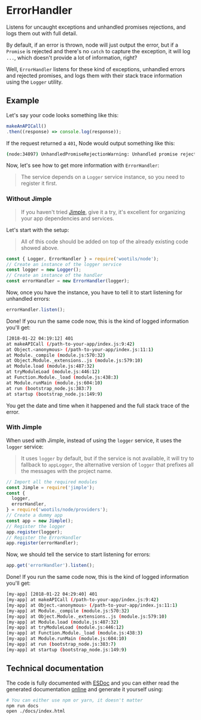 # ErrorHandler

Listens for uncaught exceptions and unhandled promises rejections, and logs them out with full detail.

By default, if an error is thrown, node will just output the error, but if a `Promise` is rejected and there's no `catch` to capture the exception, it will log `...`, which doesn't provide a lot of information, right?

Well, `ErrorHandler` listens for these kind of exceptions, unhandled errors and rejected promises, and logs them with their stack trace information using the `Logger` utility.

## Example

Let's say your code looks something like this:

```js
makeAnAPICall()
.then((response) => console.log(response));
```

If the request returned a `401`, Node would output something like this:

```bash
(node:34097) UnhandledPromiseRejectionWarning: Unhandled promise rejection (rejection id: 2): 401
```

Now, let's see how to get more information with `ErrorHandler`:

> The service depends on a `Logger` service instance, so you need to register it first.

### Without Jimple

> If you haven't tried [Jimple](https://github.com/fjorgemota/jimple), give it a try, it's excellent for organizing your app dependencies and services.

Let's start with the setup:

> All of this code should be added on top of the already existing code showed above.

```js
const { Logger, ErrorHandler } = require('wootils/node');
// Create an instance of the logger service
const logger = new Logger();
// Create an instance of the handler
const errorHandler = new ErrorHandler(logger);
```

Now, once you have the instance, you have to tell it to start listening for unhandled errors:

```js
errorHandler.listen();
```

Done! If you run the same code now, this is the kind of logged information you'll get:

```bash
[2018-01-22 04:19:12] 401
at makeAPICall (/path-to-your-app/index.js:9:42)
at Object.<anonymous> (/path-to-your-app/index.js:11:1)
at Module._compile (module.js:570:32)
at Object.Module._extensions..js (module.js:579:10)
at Module.load (module.js:487:32)
at tryModuleLoad (module.js:446:12)
at Function.Module._load (module.js:438:3)
at Module.runMain (module.js:604:10)
at run (bootstrap_node.js:383:7)
at startup (bootstrap_node.js:149:9)
```

You get the date and time when it happened and the full stack trace of the error.

### With Jimple

When used with Jimple, instead of using the `logger` service, it uses the `logger` service:

> It uses `logger` by default, but if the service is not available, it will try to fallback to `appLogger`, the alternative version of `logger` that prefixes all the messages with the project name.

```js
// Import all the required modules
const Jimple = require('jimple');
const {
  logger,
  errorHandler,
} = require('wootils/node/providers');
// Create a dummy app
const app = new Jimple();
// Register the logger
app.register(logger);
// Register the ErrorHandler
app.register(errorHandler);
```
Now, we should tell the service to start listening for errors:

```js
app.get('errorHandler').listen();
```

Done! If you run the same code now, this is the kind of logged information you'll get:

```bash
[my-app] [2018-01-22 04:29:40] 401
[my-app] at makeAPICall (/path-to-your-app/index.js:9:42)
[my-app] at Object.<anonymous> (/path-to-your-app/index.js:11:1)
[my-app] at Module._compile (module.js:570:32)
[my-app] at Object.Module._extensions..js (module.js:579:10)
[my-app] at Module.load (module.js:487:32)
[my-app] at tryModuleLoad (module.js:446:12)
[my-app] at Function.Module._load (module.js:438:3)
[my-app] at Module.runMain (module.js:604:10)
[my-app] at run (bootstrap_node.js:383:7)
[my-app] at startup (bootstrap_node.js:149:9)
```

## Technical documentation

The code is fully documented with [ESDoc](https://esdoc.org) and you can either read the generated documentation [online](https://homer0.github.io/wootils/class/wootils/node/errorHandler.js~ErrorHandler.html) and generate it yourself using:

```bash
# You can either use npm or yarn, it doesn't matter
npm run docs
open ./docs/index.html
```
